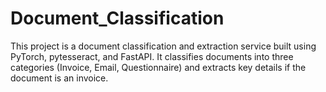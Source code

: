 # Document_Classification
This project is a document classification and extraction service built using PyTorch, pytesseract, and FastAPI. It classifies documents into three categories (Invoice, Email, Questionnaire) and extracts key details if the document is an invoice.
